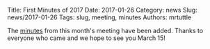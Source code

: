Title: First Minutes of 2017
Date: 2017-01-26
Category: news
Slug: news/2017-01-26
Tags: slug, meeting, minutes
Authors: mrtuttle

The [minutes](minutes/2017-01-18) from this month's meeting have been added.  Thanks to everyone who came and we hope to see you March 15!


